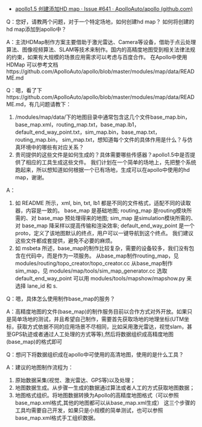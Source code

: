 - [apollo1.5 创建添加HD map · Issue #641 · ApolloAuto/apollo (github.com)](https://github.com/ApolloAuto/apollo/issues/641)

Q：您好，请教两个问题，对于一个特定场地，如何创建hd map？ 如何将创建的hd map添加到apollo中？

A：主流HDMap制作方案主要借助于激光雷达、Camera等设备，借助于点云处理算法、图像视频算法、SLAM等技术来制作。国内的高精度地图受到相关法律法规的约束，如果有大规模的场景应用需求可以考虑与百度合作。
在Apollo中使用HDMap 可以参考文档https://github.com/ApolloAuto/apollo/blob/master/modules/map/data/README.md

Q：嗯，看了下https://github.com/ApolloAuto/apollo/blob/master/modules/map/data/README.md，有几问题请教下：

1. /modules/map/data/下的地图目录中通常包含这几个文件base_map.bin，base_map.xml，routing_map.txt，base_map.lb1， default_end_way_point.txt，sim_map.bin，base_map.txt，routing_map.bin， sim_map.txt，想知道每个文件的具体作用是什么？与仿真环境中的哪些有对应关系？
2. 贵司提供的这些文件是如何生成的？具体需要哪些传感器？apollo1.5中是否提供了相应的工具生成这些文件。
   我们计划在一个简单的场地上，先把整个系统跑起来，所以想知道如何根据一个已有场地，生成可以在apollo中使用的hd map，谢谢。

A：

1. 如 README 所示，xml, bin, txt, lb1 都是不同的文件格式，适配不同的读取器，内容是一致的。
   base_map 是基础地图;
   routing_map 是routing模块所需的、对 base_map 预处理得来的地图;
   sim_map 是simulation模块所需的、对 base_map 降采样以提高传输和渲染效率;
   default_end_way_point 是一个proto，定义了该地图默认的终点，用户可以一键导航到这个终点。
   我们建议这些文件都成套提供，避免不必要的麻烦。
2. 如 msbeta 所述，base_map的制作比较复杂，需要的设备较多，我们没有包含在代码中，而是作为一项服务。
   从base_map制作routing_map，见 modules/routing/topo_creator/topo_creator.cc
   从base_map制作sim_map，见 modules/map/tools/sim_map_generator.cc
   选取 default_end_way_point 可以用 modules/tools/mapshow/mapshow.py 来选择 lane_id 和 s.

Q：嗯，具体怎么使用制作base_map的服务？

A：高精度地图的文件(base_map)的制作服务目前以合作方式对外开放。如果只是简单场地的测试，并且希望自己制作，需要首先获取场地的地理坐标(UTM坐标，获取方式依据不同的应用场景不尽相同，比如采用激光雷达，视觉slam，甚至GPS轨迹或者通过人工处理的方式等等),然后将数据组织成高精度地图(base_map)的格式即可

Q：想问下将数据组织成在apollo中可使用的高清地图，使用的是什么工具？

A：建议的地图制作流程为：

1. 原始数据采集(视觉、激光雷达、GPS等)以及处理；
2. 地图数据生成。从步骤一生成的数据通过算法或者人工的方式获取地图数据；
3. 地图格式组织。将地图数据转换为Apollo的高精度地图格式（可以参照base_map.xml格式,其他的地图都可以从base_map.xml生成）
   这三个步骤的工具均需要自己开发，如果只是小规模的简单测试，也可以参照base_map.xml格式手工组织数据。
